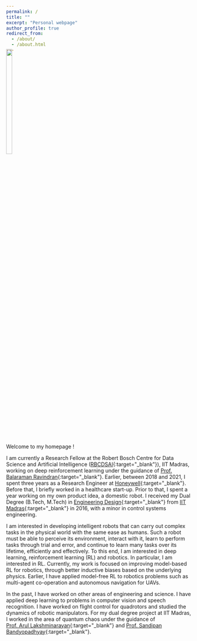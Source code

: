 ```yaml
---
permalink: /
title: ""
excerpt: "Personal webpage"
author_profile: true
redirect_from: 
  - /about/
  - /about.html
---
```

<p style="margin-top:-5%">
<img src="https://adi3e08.github.io/images/profile_picture.jpg" width="18%" height="27%"/>
</p>
Welcome to my homepage !

I am currently a Research Fellow at the Robert Bosch Centre for Data Science and Artificial Intelligence ([RBCDSAI](https://rbcdsai.iitm.ac.in/){:target="_blank"}), IIT Madras, working on deep reinforcement learning under the guidance of [Prof. Balaraman Ravindran](https://www.cse.iitm.ac.in/~ravi/){:target="_blank"}. Earlier, between 2018 and 2021, I spent three years as a Research Engineer at [Honeywell](https://www.honeywell.com){:target="_blank"}. Before that, I briefly worked in a healthcare start-up. Prior to that, I spent a year working on my own product idea, a domestic robot. I received my Dual Degree (B.Tech, M.Tech) in [Engineering Design](https://ed.iitm.ac.in){:target="_blank"} from [IIT Madras](https://www.iitm.ac.in/){:target="_blank"} in 2016, with a minor in control systems engineering.

I am interested in developing intelligent robots that can carry out complex tasks in the physical world with the same ease as humans. Such a robot must be able to perceive its environment, interact with it, learn to perform tasks through trial and error, and continue to learn many tasks over its lifetime, efficiently and effectively. To this end, I am interested in deep learning, reinforcement learning (RL) and robotics. In particular, I am interested in RL. Currently, my work is focused on improving model-based RL for robotics, through better inductive biases based on the underlying physics. Earlier, I have applied model-free RL to robotics problems such as multi-agent co-operation and autonomous navigation for UAVs.

In the past, I have worked on other areas of engineering and science. I have applied deep learning to problems in computer vision and speech recognition. I have worked on flight control for quadrotors and studied the dynamics of robotic manipulators. For my dual degree project at IIT Madras, I worked in the area of quantum chaos under the guidance of <br> [Prof. Arul Lakshminarayan](https://physics.iitm.ac.in/~arul/index.html){:target="_blank"} and [Prof. Sandipan Bandyopadhyay](https://ed.iitm.ac.in/~sandipan/){:target="_blank"}.
